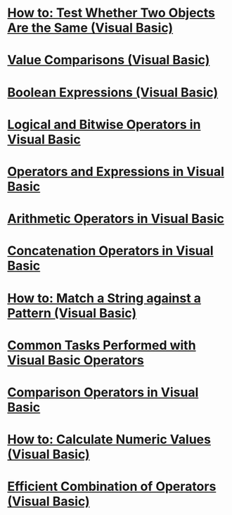 # [How to: Test Whether Two Objects Are the Same (Visual Basic)](how-to-test-whether-two-objects-are-the-same.md)
# [Value Comparisons (Visual Basic)](value-comparisons.md)
# [Boolean Expressions (Visual Basic)](boolean-expressions.md)
# [Logical and Bitwise Operators in Visual Basic](logical-and-bitwise-operators.md)
# [Operators and Expressions in Visual Basic](index.md)
# [Arithmetic Operators in Visual Basic](arithmetic-operators.md)
# [Concatenation Operators in Visual Basic](concatenation-operators.md)
# [How to: Match a String against a Pattern (Visual Basic)](how-to-match-a-string-against-a-pattern.md)
# [Common Tasks Performed with Visual Basic Operators](common-tasks-performed-with-visual-basic-operators.md)
# [Comparison Operators in Visual Basic](comparison-operators.md)
# [How to: Calculate Numeric Values (Visual Basic)](how-to-calculate-numeric-values.md)
# [Efficient Combination of Operators (Visual Basic)](efficient-combination-of-operators.md)
